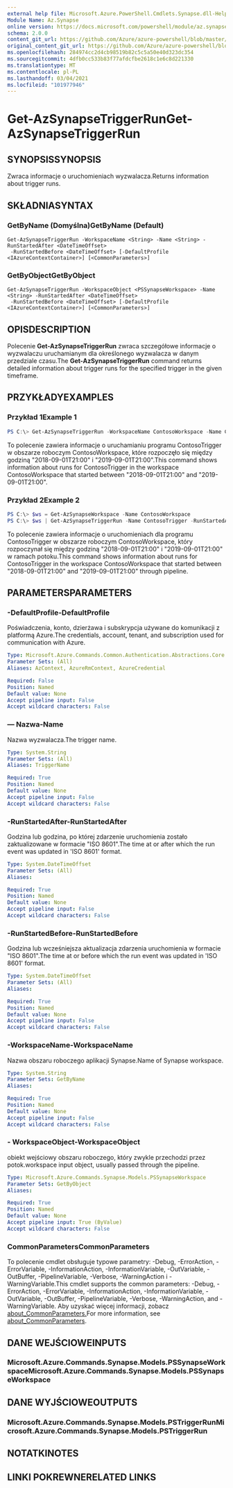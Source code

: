 ```yaml
---
external help file: Microsoft.Azure.PowerShell.Cmdlets.Synapse.dll-Help.xml
Module Name: Az.Synapse
online version: https://docs.microsoft.com/powershell/module/az.synapse/get-azsynapsetriggerrun
schema: 2.0.0
content_git_url: https://github.com/Azure/azure-powershell/blob/master/src/Synapse/Synapse/help/Get-AzSynapseTriggerRun.md
original_content_git_url: https://github.com/Azure/azure-powershell/blob/master/src/Synapse/Synapse/help/Get-AzSynapseTriggerRun.md
ms.openlocfilehash: 284974cc2d4cb98519b82c5c5a50e40d323dc354
ms.sourcegitcommit: 4dfb0cc533b83f77afdcfbe2618c1e6c8d221330
ms.translationtype: MT
ms.contentlocale: pl-PL
ms.lasthandoff: 03/04/2021
ms.locfileid: "101977946"
---
```

# <span data-ttu-id="3fdf1-101">Get-AzSynapseTriggerRun</span><span class="sxs-lookup"><span data-stu-id="3fdf1-101">Get-AzSynapseTriggerRun</span></span>

## <span data-ttu-id="3fdf1-102">SYNOPSIS</span><span class="sxs-lookup"><span data-stu-id="3fdf1-102">SYNOPSIS</span></span>
<span data-ttu-id="3fdf1-103">Zwraca informacje o uruchomieniach wyzwalacza.</span><span class="sxs-lookup"><span data-stu-id="3fdf1-103">Returns information about trigger runs.</span></span>

## <span data-ttu-id="3fdf1-104">SKŁADNIA</span><span class="sxs-lookup"><span data-stu-id="3fdf1-104">SYNTAX</span></span>

### <span data-ttu-id="3fdf1-105">GetByName (Domyślna)</span><span class="sxs-lookup"><span data-stu-id="3fdf1-105">GetByName (Default)</span></span>
```
Get-AzSynapseTriggerRun -WorkspaceName <String> -Name <String> -RunStartedAfter <DateTimeOffset>
 -RunStartedBefore <DateTimeOffset> [-DefaultProfile <IAzureContextContainer>] [<CommonParameters>]
```

### <span data-ttu-id="3fdf1-106">GetByObject</span><span class="sxs-lookup"><span data-stu-id="3fdf1-106">GetByObject</span></span>
```
Get-AzSynapseTriggerRun -WorkspaceObject <PSSynapseWorkspace> -Name <String> -RunStartedAfter <DateTimeOffset>
 -RunStartedBefore <DateTimeOffset> [-DefaultProfile <IAzureContextContainer>] [<CommonParameters>]
```

## <span data-ttu-id="3fdf1-107">OPIS</span><span class="sxs-lookup"><span data-stu-id="3fdf1-107">DESCRIPTION</span></span>
<span data-ttu-id="3fdf1-108">Polecenie **Get-AzSynapseTriggerRun** zwraca szczegółowe informacje o wyzwalaczu uruchamianym dla określonego wyzwalacza w danym przedziale czasu.</span><span class="sxs-lookup"><span data-stu-id="3fdf1-108">The **Get-AzSynapseTriggerRun** command returns detailed information about trigger runs for the specified trigger in the given timeframe.</span></span>

## <span data-ttu-id="3fdf1-109">PRZYKŁADY</span><span class="sxs-lookup"><span data-stu-id="3fdf1-109">EXAMPLES</span></span>

### <span data-ttu-id="3fdf1-110">Przykład 1</span><span class="sxs-lookup"><span data-stu-id="3fdf1-110">Example 1</span></span>
```powershell
PS C:\> Get-AzSynapseTriggerRun -WorkspaceName ContosoWorkspace -Name ContosoTrigger -RunStartedAfter [DateTimeOffset]"2018-09-01T21:00" -RunStartedBefore [DateTimeOffset]"2019-09-01T21:00"
```

<span data-ttu-id="3fdf1-111">To polecenie zawiera informacje o uruchamianiu programu ContosoTrigger w obszarze roboczym ContosoWorkspace, które rozpoczęło się między godziną "2018-09-01T21:00" i "2019-09-01T21:00".</span><span class="sxs-lookup"><span data-stu-id="3fdf1-111">This command shows information about runs for ContosoTrigger in the workspace ContosoWorkspace that started between "2018-09-01T21:00" and "2019-09-01T21:00".</span></span>

### <span data-ttu-id="3fdf1-112">Przykład 2</span><span class="sxs-lookup"><span data-stu-id="3fdf1-112">Example 2</span></span>
```powershell
PS C:\> $ws = Get-AzSynapseWorkspace -Name ContosoWorkspace
PS C:\> $ws | Get-AzSynapseTriggerRun -Name ContosoTrigger -RunStartedAfter [DateTimeOffset]"2018-09-01T21:00" -RunStartedBefore [DateTimeOffset]"2019-09-01T21:00"
```

<span data-ttu-id="3fdf1-113">To polecenie zawiera informacje o uruchomieniach dla programu ContosoTrigger w obszarze roboczym ContosoWorkspace, który rozpoczynał się między godziną "2018-09-01T21:00" i "2019-09-01T21:00" w ramach potoku.</span><span class="sxs-lookup"><span data-stu-id="3fdf1-113">This command shows information about runs for ContosoTrigger in the workspace ContosoWorkspace that started between "2018-09-01T21:00" and "2019-09-01T21:00" through pipeline.</span></span>

## <span data-ttu-id="3fdf1-114">PARAMETERS</span><span class="sxs-lookup"><span data-stu-id="3fdf1-114">PARAMETERS</span></span>

### <span data-ttu-id="3fdf1-115">-DefaultProfile</span><span class="sxs-lookup"><span data-stu-id="3fdf1-115">-DefaultProfile</span></span>
<span data-ttu-id="3fdf1-116">Poświadczenia, konto, dzierżawa i subskrypcja używane do komunikacji z platformą Azure.</span><span class="sxs-lookup"><span data-stu-id="3fdf1-116">The credentials, account, tenant, and subscription used for communication with Azure.</span></span>

```yaml
Type: Microsoft.Azure.Commands.Common.Authentication.Abstractions.Core.IAzureContextContainer
Parameter Sets: (All)
Aliases: AzContext, AzureRmContext, AzureCredential

Required: False
Position: Named
Default value: None
Accept pipeline input: False
Accept wildcard characters: False
```

### <span data-ttu-id="3fdf1-117">— Nazwa</span><span class="sxs-lookup"><span data-stu-id="3fdf1-117">-Name</span></span>
<span data-ttu-id="3fdf1-118">Nazwa wyzwalacza.</span><span class="sxs-lookup"><span data-stu-id="3fdf1-118">The trigger name.</span></span>

```yaml
Type: System.String
Parameter Sets: (All)
Aliases: TriggerName

Required: True
Position: Named
Default value: None
Accept pipeline input: False
Accept wildcard characters: False
```

### <span data-ttu-id="3fdf1-119">-RunStartedAfter</span><span class="sxs-lookup"><span data-stu-id="3fdf1-119">-RunStartedAfter</span></span>
<span data-ttu-id="3fdf1-120">Godzina lub godzina, po której zdarzenie uruchomienia zostało zaktualizowane w formacie "ISO 8601".</span><span class="sxs-lookup"><span data-stu-id="3fdf1-120">The time at or after which the run event was updated in 'ISO 8601' format.</span></span>

```yaml
Type: System.DateTimeOffset
Parameter Sets: (All)
Aliases:

Required: True
Position: Named
Default value: None
Accept pipeline input: False
Accept wildcard characters: False
```

### <span data-ttu-id="3fdf1-121">-RunStartedBefore</span><span class="sxs-lookup"><span data-stu-id="3fdf1-121">-RunStartedBefore</span></span>
<span data-ttu-id="3fdf1-122">Godzina lub wcześniejsza aktualizacja zdarzenia uruchomienia w formacie "ISO 8601".</span><span class="sxs-lookup"><span data-stu-id="3fdf1-122">The time at or before which the run event was updated in 'ISO 8601' format.</span></span>

```yaml
Type: System.DateTimeOffset
Parameter Sets: (All)
Aliases:

Required: True
Position: Named
Default value: None
Accept pipeline input: False
Accept wildcard characters: False
```

### <span data-ttu-id="3fdf1-123">-WorkspaceName</span><span class="sxs-lookup"><span data-stu-id="3fdf1-123">-WorkspaceName</span></span>
<span data-ttu-id="3fdf1-124">Nazwa obszaru roboczego aplikacji Synapse.</span><span class="sxs-lookup"><span data-stu-id="3fdf1-124">Name of Synapse workspace.</span></span>

```yaml
Type: System.String
Parameter Sets: GetByName
Aliases:

Required: True
Position: Named
Default value: None
Accept pipeline input: False
Accept wildcard characters: False
```

### <span data-ttu-id="3fdf1-125">- WorkspaceObject</span><span class="sxs-lookup"><span data-stu-id="3fdf1-125">-WorkspaceObject</span></span>
<span data-ttu-id="3fdf1-126">obiekt wejściowy obszaru roboczego, który zwykle przechodzi przez potok.</span><span class="sxs-lookup"><span data-stu-id="3fdf1-126">workspace input object, usually passed through the pipeline.</span></span>

```yaml
Type: Microsoft.Azure.Commands.Synapse.Models.PSSynapseWorkspace
Parameter Sets: GetByObject
Aliases:

Required: True
Position: Named
Default value: None
Accept pipeline input: True (ByValue)
Accept wildcard characters: False
```

### <span data-ttu-id="3fdf1-127">CommonParameters</span><span class="sxs-lookup"><span data-stu-id="3fdf1-127">CommonParameters</span></span>
<span data-ttu-id="3fdf1-128">To polecenie cmdlet obsługuje typowe parametry: -Debug, -ErrorAction, -ErrorVariable, -InformationAction, -InformationVariable, -OutVariable, -OutBuffer, -PipelineVariable, -Verbose, -WarningAction i -WarningVariable.</span><span class="sxs-lookup"><span data-stu-id="3fdf1-128">This cmdlet supports the common parameters: -Debug, -ErrorAction, -ErrorVariable, -InformationAction, -InformationVariable, -OutVariable, -OutBuffer, -PipelineVariable, -Verbose, -WarningAction, and -WarningVariable.</span></span> <span data-ttu-id="3fdf1-129">Aby uzyskać więcej informacji, zobacz [about_CommonParameters.](http://go.microsoft.com/fwlink/?LinkID=113216)</span><span class="sxs-lookup"><span data-stu-id="3fdf1-129">For more information, see [about_CommonParameters](http://go.microsoft.com/fwlink/?LinkID=113216).</span></span>

## <span data-ttu-id="3fdf1-130">DANE WEJŚCIOWE</span><span class="sxs-lookup"><span data-stu-id="3fdf1-130">INPUTS</span></span>

### <span data-ttu-id="3fdf1-131">Microsoft.Azure.Commands.Synapse.Models.PSSynapseWorkspace</span><span class="sxs-lookup"><span data-stu-id="3fdf1-131">Microsoft.Azure.Commands.Synapse.Models.PSSynapseWorkspace</span></span>

## <span data-ttu-id="3fdf1-132">DANE WYJŚCIOWE</span><span class="sxs-lookup"><span data-stu-id="3fdf1-132">OUTPUTS</span></span>

### <span data-ttu-id="3fdf1-133">Microsoft.Azure.Commands.Synapse.Models.PSTriggerRun</span><span class="sxs-lookup"><span data-stu-id="3fdf1-133">Microsoft.Azure.Commands.Synapse.Models.PSTriggerRun</span></span>

## <span data-ttu-id="3fdf1-134">NOTATKI</span><span class="sxs-lookup"><span data-stu-id="3fdf1-134">NOTES</span></span>

## <span data-ttu-id="3fdf1-135">LINKI POKREWNE</span><span class="sxs-lookup"><span data-stu-id="3fdf1-135">RELATED LINKS</span></span>
